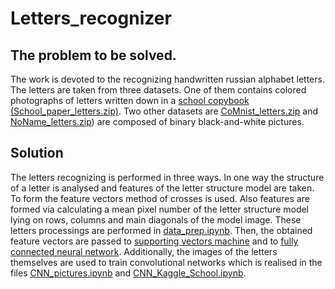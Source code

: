 # Letters_recognizer
## The problem to be solved.
The work is devoted to the recognizing handwritten russian alphabet letters. The letters are taken from three datasets. One of them contains 
colored photographs of letters written down in a [school copybook (School_paper_letters.zip)](School_paper_letters.zip). Two other datasets are 
[CoMnist_letters.zip](CoMnist_letters.zip) and [NoName_letters.zip](NoName_letters.zip))
are composed of binary black-and-white pictures.
## Solution
The letters recognizing is performed in three ways. In one way the structure of a letter is analysed and features of the letter structure model are taken. To form the feature vectors method of crosses is used. Also features are formed via calculating a mean pixel number of the letter structure model lying on rows, columns and main diagonals of the model image. These letters processings are performed in [data_prep.ipynb](data_prep.ipynb). Then, the obtained feature vectors are passed to [supporting vectors machine](ml_classifiers.ipynb) and to [fully connected neural network](keras_nn_model.ipynb).
Additionally, the images of the letters themselves are used to train convolutional networks which is realised in the files [CNN_pictures.ipynb](CNN_pictures.ipynb) and
[CNN_Kaggle_School.ipynb](CNN_Kaggle_School.ipynb).
